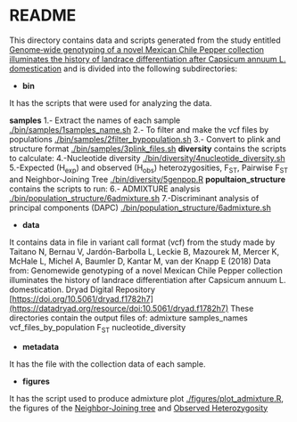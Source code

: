 # README
This directory contains data and scripts generated from the study entitled [Genome‐wide genotyping of a novel Mexican Chile Pepper collection illuminates the history of landrace differentiation after Capsicum annuum L. domestication](https://onlinelibrary.wiley.com/doi/abs/10.1111/eva.12651) and is divided into the following subdirectories:

* **bin**

It has the scripts that were used for analyzing the data.

  **samples**
  1.- Extract the names of each sample [./bin/samples/1samples_name.sh](./bin/samples/1samples_name.sh)
  2.- To filter and make the vcf files by populations [./bin/samples/2filter_bypopulation.sh](./bin/samples/2filter_bypopulation.sh)
  3.- Convert to plink and structure format [./bin/samples/3plink_files.sh](./bin/samples/3plink_files.sh)
   **diversity** contains the scripts to calculate:
   4.-Nucleotide diversity [./bin/diversity/4nucleotide_diversity.sh](./bin/diversity/4nucleotide_diversity.sh)
   5.-Expected (H<sub>exp</sub>) and observed (H<sub>obs</sub>) heterozygosities, F<sub>ST</sub>, Pairwise F<sub>ST</sub> and Neighbor-Joining Tree [./bin/diversity/5genpop.R](./bin/diversity/5genpop.R)
   **popultaion_structure** contains the scripts to run:
   6.- ADMIXTURE analysis [./bin/population_structure/6admixture.sh](./bin/population_structure/6admixture.sh)
   7.-Discriminant analysis of principal components (DAPC) [./bin/population_structure/6admixture.sh](./bin/population_structure/7DAPC.R)
   
* **data**

It contains data in file in variant call format (vcf) from the study made by Taitano N, Bernau V, Jardón-Barbolla L, Leckie B, Mazourek M, Mercer K, McHale L, Michel A, Baumler D, Kantar M, van der Knapp E (2018) Data from: Genomewide genotyping of a novel Mexican Chile Pepper collection illuminates the history of landrace differentiation after Capsicum annuum L. domestication. Dryad Digital Repository [https://doi.org/10.5061/dryad.f1782h7](https://datadryad.org/resource/doi:10.5061/dryad.f1782h7)
These directories contain the output files of:
admixture
samples_names
vcf_files_by_population
F<sub>ST</sub>
nucleotide_diversity

* **metadata**

It has the file with the collection data of each sample.

* **figures**

It has the script used to produce admixture plot [./figures/plot_admixture.R](./figures/plot_admixture.R), the figures of the [Neighbor-Joining tree](./figures/NJ_tree.png) and [Observed Heterozygosity](./figures/Heterozygosity.png)


